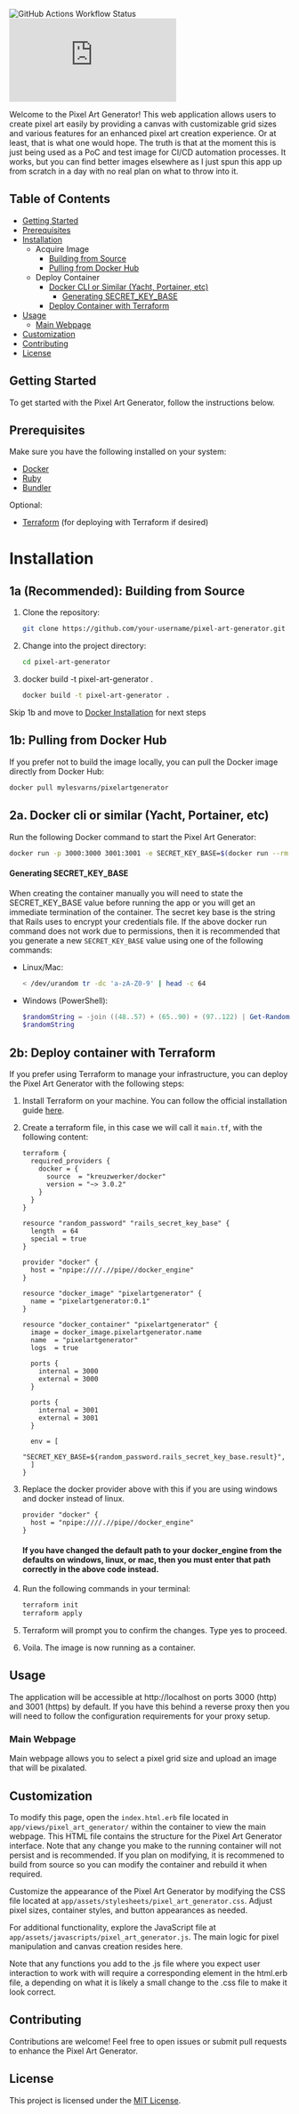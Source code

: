 ![GitHub Actions Workflow Status](https://img.shields.io/github/actions/workflow/status/mylesvarns/PixelArtGenerator/main.yml)
![Brakeman Status](https://github.com/mylesvarns/pixelartgenerator/blob/main/status.json)

Welcome to the Pixel Art Generator! This web application allows users to create pixel art easily by providing a canvas with customizable grid sizes and various features for an enhanced pixel art creation experience. Or at least, that is what one would hope. The truth is that at the moment this is just being used as a PoC and test image for CI/CD automation processes. It works, but you can find better images elsewhere as I just spun this app up from scratch in a day with no real plan on what to throw into it.

## Table of Contents

- [Getting Started](#getting-started)
- [Prerequisites](#prerequisites)
- [Installation](#installation)
  - Acquire Image
    - [Building from Source](#1a-recommended-building-from-source)
    - [Pulling from Docker Hub](#1b-pulling-from-docker-hub)
  - Deploy Container
    - [Docker CLI or Similar (Yacht, Portainer, etc)](#2a-docker-cli-or-similar-yacht-portainer-etc)
      - [Generating SECRET_KEY_BASE](#generating-secret-key-base)
    - [Deploy Container with Terraform](#2b-deploy-container-with-terraform)
- [Usage](#usage)
  - [Main Webpage](#main-webpage)
- [Customization](#customization)
- [Contributing](#contributing)
- [License](#license)

## Getting Started

To get started with the Pixel Art Generator, follow the instructions below.

## Prerequisites

Make sure you have the following installed on your system:

- [Docker](https://docs.docker.com/get-docker/)
- [Ruby](https://www.ruby-lang.org/en/documentation/installation/)
- [Bundler](https://bundler.io/)

Optional:
- [Terraform](https://learn.hashicorp.com/tutorials/terraform/install-cli) (for deploying with Terraform if desired)

# Installation

## 1a (Recommended): Building from Source

1. Clone the repository:

   ```bash
   git clone https://github.com/your-username/pixel-art-generator.git
   ```

2. Change into the project directory:

   ```bash
   cd pixel-art-generator
   ```

3. docker build -t pixel-art-generator .

   ```bash
   docker build -t pixel-art-generator .
   ```

  Skip 1b and move to [Docker Installation](#docker-installation) for next steps
  

## 1b: Pulling from Docker Hub

If you prefer not to build the image locally, you can pull the Docker image directly from Docker Hub:

```bash
docker pull mylesvarns/pixelartgenerator
```

## 2a. Docker cli or similar (Yacht, Portainer, etc)

Run the following Docker command to start the Pixel Art Generator:

```bash
docker run -p 3000:3000 3001:3001 -e SECRET_KEY_BASE=$(docker run --rm pixel-art-generator bin/rails secret) pixel-art-generator
```
#### Generating SECRET_KEY_BASE

When creating the container manually you will need to state the SECRET_KEY_BASE value before running the app or you will get an immediate termination of the container. The secret key base is the string that Rails uses to encrypt your credentials file. If the above docker run command does not work due to permissions, then it is recommended that you generate a new `SECRET_KEY_BASE` value using one of the following commands:

- Linux/Mac:

  ```bash
  < /dev/urandom tr -dc 'a-zA-Z0-9' | head -c 64
  ```

- Windows (PowerShell):
  ```powershell
  $randomString = -join ((48..57) + (65..90) + (97..122) | Get-Random -Count 64 | ForEach-Object {[char]$_})
  $randomString
  ```
## 2b: Deploy container with Terraform

If you prefer using Terraform to manage your infrastructure, you can deploy the Pixel Art Generator with the following steps:

1. Install Terraform on your machine. You can follow the official installation guide [here](https://learn.hashicorp.com/tutorials/terraform/install-cli).

2. Create a terraform file, in this case we will call it `main.tf`, with the following content:

   ```hcl
   terraform {
     required_providers {
       docker = {
         source  = "kreuzwerker/docker"
         version = "~> 3.0.2"
       }
     }
   }

   resource "random_password" "rails_secret_key_base" {
     length  = 64
     special = true
   }

   provider "docker" {
     host = "npipe:////.//pipe//docker_engine"
   }

   resource "docker_image" "pixelartgenerator" {
     name = "pixelartgenerator:0.1"
   }

   resource "docker_container" "pixelartgenerator" {
     image = docker_image.pixelartgenerator.name
     name  = "pixelartgenerator"
     logs  = true

     ports {
       internal = 3000
       external = 3000
     }

     ports {
       internal = 3001
       external = 3001
     }

     env = [
       "SECRET_KEY_BASE=${random_password.rails_secret_key_base.result}",
     ]
   }

   ```

3. Replace the docker provider above with this if you are using windows and docker instead of linux.

   ```hcl
   provider "docker" {
     host = "npipe:////.//pipe//docker_engine"
   }
   ```

   #### If you have changed the default path to your docker_engine from the defaults on windows, linux, or mac, then you must enter that path correctly in the above code instead.

4. Run the following commands in your terminal:

   ```bash
   terraform init
   terraform apply
   ```
5. Terraform will prompt you to confirm the changes. Type yes to proceed.
6. Voila. The image is now running as a container.


## Usage

The application will be accessible at http://localhost on ports 3000 (http) and 3001 (https) by default. If you have this behind a reverse proxy then you will need to follow the configuration requirements for your proxy setup.

### Main Webpage

Main webpage allows you to select a pixel grid size and upload an image that will be pixalated. 

## Customization

To modify this page, open the `index.html.erb` file located in `app/views/pixel_art_generator/` within the container to view the main webpage. This HTML file contains the structure for the Pixel Art Generator interface. Note that any change you make to the running container will not persist and is recommended. If you plan on modifying, it is recommened to build from source so you can modify the container and rebuild it when required.

Customize the appearance of the Pixel Art Generator by modifying the CSS file located at `app/assets/stylesheets/pixel_art_generator.css`. Adjust pixel sizes, container styles, and button appearances as needed.

For additional functionality, explore the JavaScript file at `app/assets/javascripts/pixel_art_generator.js`. The main logic for pixel manipulation and canvas creation resides here.

Note that any functions you add to the .js file where you expect user interaction to work with will require a corresponding element in the html.erb file, a depending on what it is likely a small change to the .css file to make it look correct.

## Contributing

Contributions are welcome! Feel free to open issues or submit pull requests to enhance the Pixel Art Generator.

## License

This project is licensed under the [MIT License](LICENSE).
